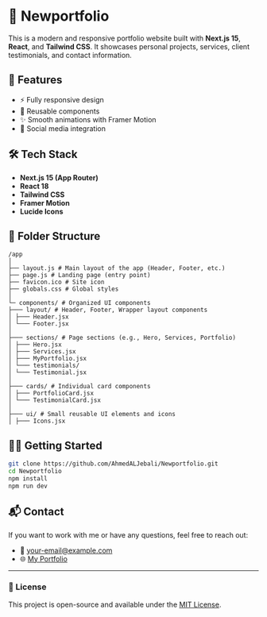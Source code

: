 
# 💼 Newportfolio

This is a modern and responsive portfolio website built with **Next.js 15**, **React**, and **Tailwind CSS**. It showcases personal projects, services, client testimonials, and contact information.

## 🚀 Features

- ⚡️ Fully responsive design
- 🧩 Reusable components
- ✨ Smooth animations with Framer Motion
- 📱 Social media integration

## 🛠️ Tech Stack

- **Next.js 15 (App Router)**
- **React 18**
- **Tailwind CSS**
- **Framer Motion**
- **Lucide Icons**

## 📂 Folder Structure

```
/app
│
├── layout.js # Main layout of the app (Header, Footer, etc.)
├── page.js # Landing page (entry point)
├── favicon.ico # Site icon
├── globals.css # Global styles
│
└─ components/ # Organized UI components
├─── layout/ # Header, Footer, Wrapper layout components
│ ├─── Header.jsx
│ └─── Footer.jsx
│
├─── sections/ # Page sections (e.g., Hero, Services, Portfolio)
│ ├─── Hero.jsx
│ ├─── Services.jsx
│ ├─── MyPortfolio.jsx
│ └─── testimonials/
│ └─── Testimonial.jsx
│
├─── cards/ # Individual card components
│ ├─── PortfolioCard.jsx
│ └─── TestimonialCard.jsx
│
├─── ui/ # Small reusable UI elements and icons
│ ├─── Icons.jsx
```

## 🧑‍💻 Getting Started

```bash
git clone https://github.com/AhmedALJebali/Newportfolio.git
cd Newportfolio
npm install
npm run dev
```

## 📬 Contact

If you want to work with me or have any questions, feel free to reach out:
- 📧 your-email@example.com
- 🌐 [My Portfolio](https://aljebali.netlify.app/)
---

### 📄 License

This project is open-source and available under the [MIT License](LICENSE).
